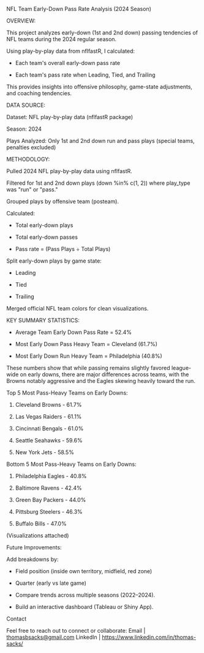 NFL Team Early-Down Pass Rate Analysis (2024 Season)

OVERVIEW:

This project analyzes early-down (1st and 2nd down) passing tendencies of NFL teams during the 2024 regular season.

Using play-by-play data from nflfastR, I calculated:

- Each team's overall early-down pass rate

- Each team's pass rate when Leading, Tied, and Trailing

This provides insights into offensive philosophy, game-state adjustments, and coaching tendencies.



DATA SOURCE:

Dataset: NFL play-by-play data (nflfastR package)

Season: 2024

Plays Analyzed: Only 1st and 2nd down run and pass plays (special teams, penalties excluded)



METHODOLOGY:

Pulled 2024 NFL play-by-play data using nflfastR.

Filtered for 1st and 2nd down plays (down %in% c(1, 2)) where play_type was "run" or "pass."

Grouped plays by offensive team (posteam).

Calculated:

- Total early-down plays

- Total early-down passes

- Pass rate = (Pass Plays ÷ Total Plays)

Split early-down plays by game state:

- Leading

- Tied

- Trailing

Merged official NFL team colors for clean visualizations.


KEY SUMMARY STATISTICS:

- Average Team Early Down Pass Rate = 52.4%

- Most Early Down Pass Heavy Team = Cleveland (61.7%)

- Most Early Down Run Heavy Team = Philadelphia (40.8%)

These numbers show that while passing remains slightly favored league-wide on early downs, there are major differences across teams, with the Browns notably aggressive and the Eagles skewing heavily toward the run.

Top 5 Most Pass-Heavy Teams on Early Downs:

1. Cleveland Browns - 61.7%

2. Las Vegas Raiders - 61.1%

3. Cincinnati Bengals - 61.0%

4. Seattle Seahawks - 59.6%

5. New York Jets - 58.5%

Bottom 5 Most Pass-Heavy Teams on Early Downs:

1. Philadelphia Eagles - 40.8%

2. Baltimore Ravens - 42.4%

3. Green Bay Packers - 44.0%

4. Pittsburg Steelers - 46.3%

5. Buffalo Bills - 47.0%

(Visualizations attached)


Future Improvements:

Add breakdowns by:

- Field position (inside own territory, midfield, red zone)

- Quarter (early vs late game)

- Compare trends across multiple seasons (2022–2024).

- Build an interactive dashboard (Tableau or Shiny App).


Contact

Feel free to reach out to connect or collaborate:
Email | thomasbsacks@gmail.com
LinkedIn | https://www.linkedin.com/in/thomas-sacks/

